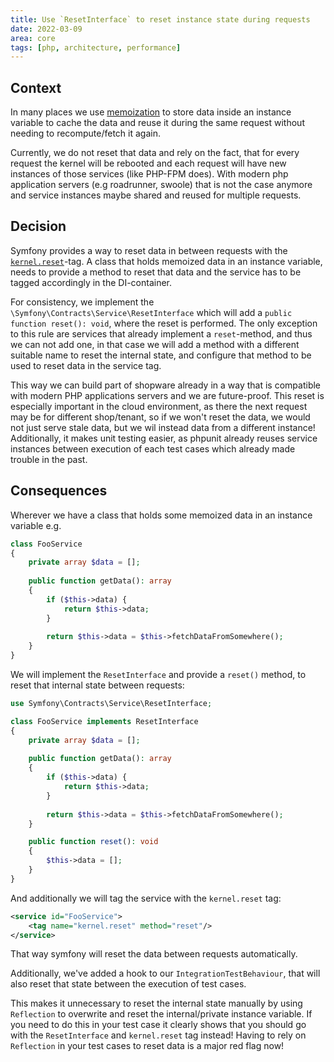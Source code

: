 ```yaml
---
title: Use `ResetInterface` to reset instance state during requests
date: 2022-03-09
area: core
tags: [php, architecture, performance]
--- 
```


## Context

In many places we use [memoization](https://en.wikipedia.org/wiki/Memoization) to store data inside an instance variable 
to cache the data and reuse it during the same request without needing to recompute/fetch it again.

Currently, we do not reset that data and rely on the fact, that for every request the kernel will be rebooted and each request will have new instances of those services (like PHP-FPM does).
With modern php application servers (e.g roadrunner, swoole) that is not the case anymore and service instances maybe shared and reused for multiple requests.

## Decision

Symfony provides a way to reset data in between requests with the [`kernel.reset`](https://symfony.com/doc/current/reference/dic_tags.html#kernel-reset)-tag.
A class that holds memoized data in an instance variable, needs to provide a method to reset that data and the service has to be tagged accordingly in the DI-container.

For consistency, we implement the `\Symfony\Contracts\Service\ResetInterface` which will add a `public function reset(): void`, where the reset is performed. 
The only exception to this rule are services that already implement a `reset`-method, and thus we can not add one, in that case we will add a method with a different suitable name to reset the internal state, and configure that method to be used to reset data in the service tag.

This way we can build part of shopware already in a way that is compatible with modern PHP applications servers and we are future-proof.
This reset is especially important in the cloud environment, as there the next request may be for different shop/tenant, so if we won't reset the data, we would not just serve stale data, but we wil instead data from a different instance!
Additionally, it makes unit testing easier, as phpunit already reuses service instances between execution of each test cases which already made trouble in the past.

## Consequences

Wherever we have a class that holds some memoized data in an instance variable e.g.
```php
class FooService
{
    private array $data = [];
    
    public function getData(): array
    {
        if ($this->data) {
            return $this->data;
        }
        
        return $this->data = $this->fetchDataFromSomewhere();
    }
}
```

We will implement the `ResetInterface` and provide a `reset()` method, to reset that internal state between requests:
```php
use Symfony\Contracts\Service\ResetInterface;

class FooService implements ResetInterface
{
    private array $data = [];
    
    public function getData(): array
    {
        if ($this->data) {
            return $this->data;
        }
        
        return $this->data = $this->fetchDataFromSomewhere();
    }

    public function reset(): void
    {
        $this->data = [];
    }
}
```

And additionally we will tag the service with the `kernel.reset` tag:
```xml
<service id="FooService">
    <tag name="kernel.reset" method="reset"/>
</service>
```

That way symfony will reset the data between requests automatically.

Additionally, we've added a hook to our `IntegrationTestBehaviour`, that will also reset that state between the execution of test cases.

This makes it unnecessary to reset the internal state manually by using `Reflection` to overwrite and reset the internal/private instance variable.
If you need to do this in your test case it clearly shows that you should go with the `ResetInterface` and `kernel.reset` tag instead!
Having to rely on `Reflection` in your test cases to reset data is a major red flag now!
